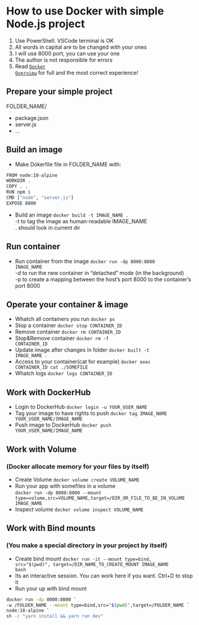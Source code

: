 # How to use Docker with simple Node.js project
1. Use PowerShell. VSCode terminal is OK  
2. All words in capital are to be changed with your ones
3. I will use 8000 port, you can use your one 
4. The author is not responsible for errors
5. Read <code><a href="https://docs.docker.com/get-started/overview/">Docker Overview</a></code> for full and the most correct experience!

## Prepare your simple project 
FOLDER_NAME/  
- package.json    
- server.js 
- ... 

## Build an image
- Make Dokerfile file in FOLDER_NAME with:
``` bash
FROM node:18-alpine
WORKDIR .
COPY . . 
RUN npm i 
CMD ["node", "server.js"]
EXPOSE 8000
```
- Build an image <code>docker build -t IMAGE_NAME .</code>  
-t to tag the image as human-readable IMAGE_NAME  
. should look in current dir  

## Run container
- Run container from the image <code>docker run -dp 8000:8000 INAGE_NAME</code>  
-d to run the new container in “detached” mode (in the background)   
-p to create a mapping between the host’s port 8000 to the container’s port 8000  

## Operate your container & image
- Whatch all containers you run             <code>docker ps</code>
- Stop a container                          <code>docker stop CONTAINER_ID</code>
- Remove container                          <code>docker rm CONTAINER_ID</code>
- Stop&Remove container                     <code>docker rm -f CONTAINER_ID</code>
- Update image after changes in folder      <code>docker built -t IMAGE_NAME .</code>
- Access to your container(cat for example) <code>docker exec CONTAINER_ID cat ./SOMEFILE</code>
- Whatch logs                               <code>docker logs CONTAINER_ID</code>

## Work with DockerHub  
- Login to DockerHub                    <code>docker login -u YOUR_USER_NAME</code>
- Tag your image to have rights to push <code>docker tag IMAGE_NAME YOUR_USER_NAME/IMAGE_NAME</code>
- Push image to DockerHub               <code>docker push YOUR_USER_NAME/IMAGE_NAME</code>

## Work with Volume
### (Docker allocate memory for your files by itself)
- Create Volume                           <code>docker volume create VOLUME_NAME</code>
- Run your app with somefiles in a volume  
<code>docker run -dp 8000:8000 --mount type=volume,src=VOLUME_NAME,target=/DIR_OR_FILE_TO_BE_IN_VOLUME IMAGE_NAME</code>
- Inspect volume                          <code>docker volume inspect VOLUME_NAME</code>

## Work with Bind mounts
### (You make a special directory in your project by itself)
- Create bind mount <code>docker run -it --mount type=bind, src="$(pwd)", target=/DIR_NAME_TO_CREATE_MOUNT IMAGE_NAME bash</code>
- Its an interactive session. You can work here if you want. Ctrl+D to stop it
- Run your up with bind mount 
``` bash
docker run -dp 8000:8000 `
-w /FOLDER_NAME --mount type=bind,src="$(pwd)",target=/FOLDER_NAME `
node:18-alpine `
sh -c "yarn install && yarn run dev"
```
